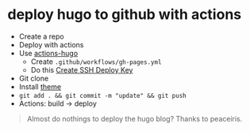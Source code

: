 # deploy hugo to github with actions

- Create a repo
- Deploy with actions
- Use [actions-hugo](https://github.com/peaceiris/actions-hugo)
	- Create `.github/workflows/gh-pages.yml`
	- Do this [Create SSH Deploy Key](https://github.com/peaceiris/actions-gh-pages#%EF%B8%8F-first-deployment-with-github_token)
- Git clone
- Install [theme](https://github.com/adityatelange/hugo-PaperMod)
- `git add . && git commit -m "update" && git push`
- Actions: build -> deploy

> Almost do nothings to deploy the hugo blog?
> Thanks to peaceiris.
